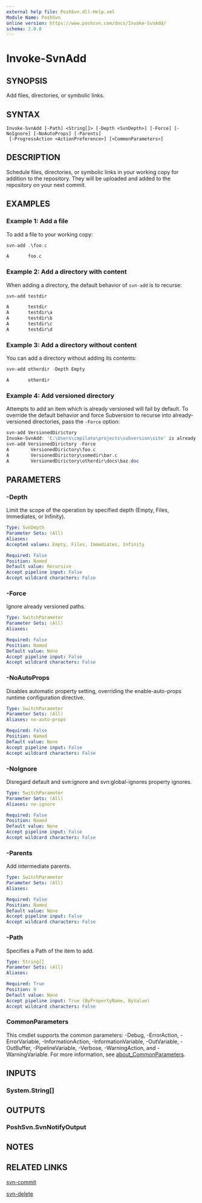 ```yaml
---
external help file: PoshSvn.dll-Help.xml
Module Name: PoshSvn
online version: https://www.poshsvn.com/docs/Invoke-SvnAdd/
schema: 2.0.0
---
```


# Invoke-SvnAdd

## SYNOPSIS
Add files, directories, or symbolic links.

## SYNTAX

```
Invoke-SvnAdd [-Path] <String[]> [-Depth <SvnDepth>] [-Force] [-NoIgnore] [-NoAutoProps] [-Parents]
 [-ProgressAction <ActionPreference>] [<CommonParameters>]
```

## DESCRIPTION
Schedule files, directories, or symbolic links in your working copy for addition to the repository. They will be uploaded and added to the repository on your next commit.

## EXAMPLES

### Example 1: Add a file

To add a file to your working copy:

```powershell
svn-add .\foo.c

A       foo.c
```

### Example 2: Add a directory with content

When adding a directory, the default behavior of `svn-add` is to recurse:

```powershell
svn-add testdir

A       testdir
A       testdir\a
A       testdir\b
A       testdir\c
A       testdir\d
```

### Example 3: Add a directory without content

You can add a directory without adding its contents:

```powershell
svn-add otherdir -Depth Empty

A       otherdir
```

### Example 4: Add versioned directory

Attempts to add an item which is already versioned will fail by default.
To override the default behavior and force Subversion to recurse into
already-versioned directories, pass the `-Force` option:

```powershell
svn-add VersionedDirictory
Invoke-SvnAdd: 'C:\Users\cmpilato\projects\subversion\site' is already under version control.
svn-add VersionedDirictory -Force
A        VersionedDirictory\foo.c
A        VersionedDirictory\somedir\bar.c
A        VersionedDirictory\otherdir\docs\baz.doc
```

## PARAMETERS

### -Depth
Limit the scope of the operation by specified depth (Empty, Files, Immediates, or Infinity).

```yaml
Type: SvnDepth
Parameter Sets: (All)
Aliases:
Accepted values: Empty, Files, Immediates, Infinity

Required: False
Position: Named
Default value: Recursive
Accept pipeline input: False
Accept wildcard characters: False
```

### -Force
Ignore already versioned paths.

```yaml
Type: SwitchParameter
Parameter Sets: (All)
Aliases:

Required: False
Position: Named
Default value: None
Accept pipeline input: False
Accept wildcard characters: False
```

### -NoAutoProps
Disables automatic property setting, overriding the enable-auto-props runtime configuration directive.

```yaml
Type: SwitchParameter
Parameter Sets: (All)
Aliases: no-auto-props

Required: False
Position: Named
Default value: None
Accept pipeline input: False
Accept wildcard characters: False
```

### -NoIgnore
Disregard default and svn:ignore and svn:global-ignores property ignores.

```yaml
Type: SwitchParameter
Parameter Sets: (All)
Aliases: no-ignore

Required: False
Position: Named
Default value: None
Accept pipeline input: False
Accept wildcard characters: False
```

### -Parents
Add intermediate parents.

```yaml
Type: SwitchParameter
Parameter Sets: (All)
Aliases:

Required: False
Position: Named
Default value: None
Accept pipeline input: False
Accept wildcard characters: False
```

### -Path
Specifies a Path of the item to add.

```yaml
Type: String[]
Parameter Sets: (All)
Aliases:

Required: True
Position: 0
Default value: None
Accept pipeline input: True (ByPropertyName, ByValue)
Accept wildcard characters: False
```

### CommonParameters
This cmdlet supports the common parameters: -Debug, -ErrorAction, -ErrorVariable, -InformationAction, -InformationVariable, -OutVariable, -OutBuffer, -PipelineVariable, -Verbose, -WarningAction, and -WarningVariable. For more information, see [about_CommonParameters](http://go.microsoft.com/fwlink/?LinkID=113216).

## INPUTS

### System.String[]

## OUTPUTS

### PoshSvn.SvnNotifyOutput

## NOTES

## RELATED LINKS

[svn-commit](https://www.poshsvn.com/docs/Invoke-SvnCommit/)

[svn-delete](https://www.poshsvn.com/docs/Invoke-SvnDelete/)
